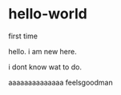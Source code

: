 # hello-world
first time

hello. i am new here.

i dont know wat to do.

aaaaaaaaaaaaaa
feelsgoodman
